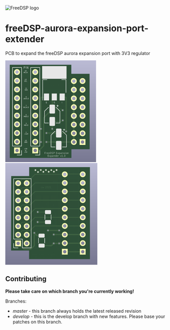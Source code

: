 ![FreeDSP logo](https://github.com/freeDSP/WIKI-AND-GENERAL-TOPICS/raw/master/LOGOs/freeDSP/freeDSP%20LOGO/freeDSP_LOGO.png)

# freeDSP-aurora-expansion-port-extender

PCB to expand the freeDSP aurora expansion port with 3V3 regulator

![PCB Top](Picture/freeDSP-aurora-expansion-port-extender-top_small.jpg)
![PCB Bottom](Picture/freeDSP-aurora-expansion-port-extender-bottom_small.jpg)

## Contributing

**Please take care on which branch you're currently working!**

Branches:

- *master* - this branch always holds the latest released revision
- *develop* - this is the develop branch with new features. Please base your patches on this branch.

